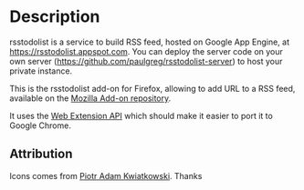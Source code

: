 Description
===========

rsstodolist is a service to build RSS feed, hosted on Google App Engine, at https://rsstodolist.appspot.com.
You can deploy the server code on your own server (https://github.com/paulgreg/rsstodolist-server) to host your private instance.

This is the rsstodolist add-on for Firefox, allowing to add URL to a RSS feed, available on the [Mozilla Add-on repository](https://addons.mozilla.org/fr/firefox/addon/rss-todolist-addon/).

It uses the [Web Extension API](https://developer.mozilla.org/en-US/Add-ons/WebExtensions) which should make it easier to port it to Google Chrome.

Attribution
--------------

Icons comes from [Piotr Adam Kwiatkowski](http://ikons.piotrkwiatkowski.co.uk/). Thanks
